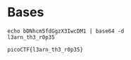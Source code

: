 # Bases

```shell
echo bDNhcm5fdGgzX3IwcDM1 | base64 -d
l3arn_th3_r0p35
```

`picoCTF{l3arn_th3_r0p35}`
